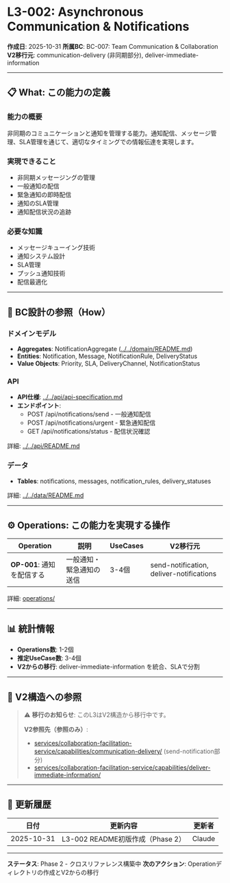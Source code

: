 # L3-002: Asynchronous Communication & Notifications

**作成日**: 2025-10-31
**所属BC**: BC-007: Team Communication & Collaboration
**V2移行元**: communication-delivery (非同期部分), deliver-immediate-information

---

## 📋 What: この能力の定義

### 能力の概要
非同期のコミュニケーションと通知を管理する能力。通知配信、メッセージ管理、SLA管理を通じて、適切なタイミングでの情報伝達を実現します。

### 実現できること
- 非同期メッセージングの管理
- 一般通知の配信
- 緊急通知の即時配信
- 通知のSLA管理
- 通知配信状況の追跡

### 必要な知識
- メッセージキューイング技術
- 通知システム設計
- SLA管理
- プッシュ通知技術
- 配信最適化

---

## 🔗 BC設計の参照（How）

### ドメインモデル
- **Aggregates**: NotificationAggregate ([../../domain/README.md](../../domain/README.md#notification-aggregate))
- **Entities**: Notification, Message, NotificationRule, DeliveryStatus
- **Value Objects**: Priority, SLA, DeliveryChannel, NotificationStatus

### API
- **API仕様**: [../../api/api-specification.md](../../api/api-specification.md)
- **エンドポイント**:
  - POST /api/notifications/send - 一般通知配信
  - POST /api/notifications/urgent - 緊急通知配信
  - GET /api/notifications/status - 配信状況確認

詳細: [../../api/README.md](../../api/README.md)

### データ
- **Tables**: notifications, messages, notification_rules, delivery_statuses

詳細: [../../data/README.md](../../data/README.md)

---

## ⚙️ Operations: この能力を実現する操作

| Operation | 説明 | UseCases | V2移行元 |
|-----------|------|----------|---------|
| **OP-001**: 通知を配信する | 一般通知・緊急通知の送信 | 3-4個 | send-notification, deliver-notifications |

詳細: [operations/](operations/)

---

## 📊 統計情報

- **Operations数**: 1-2個
- **推定UseCase数**: 3-4個
- **V2からの移行**: deliver-immediate-information を統合、SLAで分割

---

## 🔗 V2構造への参照

> ⚠️ **移行のお知らせ**: このL3はV2構造から移行中です。
>
> **V2参照先（参照のみ）**:
> - [services/collaboration-facilitation-service/capabilities/communication-delivery/](../../../../services/collaboration-facilitation-service/capabilities/communication-delivery/) (send-notification部分)
> - [services/collaboration-facilitation-service/capabilities/deliver-immediate-information/](../../../../services/collaboration-facilitation-service/capabilities/deliver-immediate-information/)

---

## 📝 更新履歴

| 日付 | 更新内容 | 更新者 |
|------|---------|--------|
| 2025-10-31 | L3-002 README初版作成（Phase 2） | Claude |

---

**ステータス**: Phase 2 - クロスリファレンス構築中
**次のアクション**: Operationディレクトリの作成とV2からの移行
